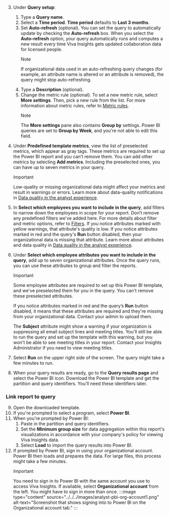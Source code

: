  3. Under **Query setup**:
    
    1. Type a **Query name**.
    1. Select a **Time period**. **Time period** defaults to **Last 3 months**.
    1. Set **Auto-refresh** (optional). You can set the query to automatically update by checking the **Auto-refresh** box. When you select the **Auto-refresh** option, your query automatically runs and computes a new result every time Viva Insights gets updated collaboration data for licensed people.
        > [!NOTE]
        > If organizational data used in an auto-refreshing query changes (for example, an attribute name is altered or an attribute is removed), the query might stop auto-refreshing.
     4. Type a **Description** (optional).   
     5. Change the metric rule (optional). To set a new metric rule, select **More settings**. Then, pick a new rule from the list. For more information about metric rules, refer to [Metric rules](../../metric-rules.md). 
        > [!NOTE]
        > The **More settings** pane also contains **Group by** settings. Power BI queries are set to **Group by Week**, and you're not able to edit this field.

1. Under **Predefined template metrics**, view the list of preselected metrics, which appear as gray tags. These metrics are required to set up the Power BI report and you can’t remove them. You can add other metrics by selecting **Add metrics**. Including the preselected ones, you can have up to seven metrics in your query.
    > [!IMPORTANT]
    > Low-quality or missing organizational data might affect your metrics and result in warnings or errors. Learn more about data-quality notifications in [Data quality in the analyst experience](../../data-quality-analyst-experience.md).
 1. In **Select which employees you want to include in the query**, add filters to narrow down the employees in scope for your report. Don’t remove any predefined filters we've added here. For more details about filter and metric options, refer to [Filters](../../filters.md). If you notice attributes marked with yellow warnings, that attribute's quality is low. If you notice attributes marked in red and the query's **Run** button disabled, then your organizational data is missing that attribute. Learn more about attributes and data quality in [Data quality in the analyst experience](../../data-quality-analyst-experience.md).
 1. Under **Select which employee attributes you want to include in the query**, add up to seven organizational attributes. Once the query runs, you can use these attributes to group and filter the reports.
    > [!IMPORTANT]
    > Some employee attributes are required to set up this Power BI template, and we've preselected them for you in the query. You can't remove these preselected attributes.
    >
    > If you notice attributes marked in red and the query’s **Run** button disabled, it means that these attributes are required and they're missing from your organizational data. Contact your admin to upload them.
    >
    > The **Subject** attribute might show a warning if your organization is suppressing all email subject lines and meeting titles. You'll still be able to run the query and set up the template with this warning, but you won't be able to see meeting titles in your report. Contact your Insights Administrator if you need to view meeting titles. 
 1. Select **Run** on the upper right side of the screen. The query might take a few minutes to run.
 1. When your query results are ready, go to the **Query results page** and select the Power BI icon. Download the Power BI template and get the partition and query identifiers. You’ll need these identifiers later.

### Link report to query

9. Open the downloaded template.
1. If you're prompted to select a program, select **Power BI**.
1. When you're prompted by Power BI:
   1. Paste in the partition and query identifiers.
   1. Set the **Minimum group size** for data aggregation within this report's visualizations in accordance with your company's policy for viewing Viva Insights data.
   1. Select **Load** to import the query results into Power BI.
1. If prompted by Power BI, sign in using your organizational account. Power BI then loads and prepares the data. For large files, this process might take a few minutes.
   > [!IMPORTANT]
   > You need to sign in to Power BI with the same account you use to access Viva Insights. If available, select **Organizational account** from the left. You might have to sign in more than once.
   > :::image type="content" source="../../../images/analyst-pbi-org-account1.png" alt-text="Screenshot that shows signing into to Power BI on the Organizational account tab." :::

